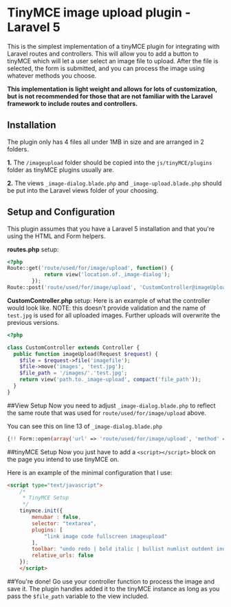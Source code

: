 # TinyMCE image upload plugin - Laravel 5
This is the simplest implementation of a tinyMCE plugin for integrating with Laravel routes and controllers.  This will allow you to add a button to tinyMCE which will let a user select an image file to upload.  After the file is selected, the form is submitted, and you can process the image using whatever methods you choose.

**This implementation is light weight and allows for lots of customization, but is not recommended for those that are not familiar with the Laravel framework to include routes and controllers.**


## Installation
The plugin only has 4 files all under 1MB in size and are arranged in 2 folders.

**1.** The `/imageupload` folder should be copied into the `js/tinyMCE/plugins` folder as tinyMCE plugins usually are.

**2.** The views `_image-dialog.blade.php` and `_image-upload.blade.php` should be put into the Laravel views folder of your choosing.


## Setup and Configuration
This plugin assumes that you have a Laravel 5 installation and that you're using the HTML and Form helpers.

**routes.php** setup:

```php
<?php
Route::get('route/used/for/image/upload', function() {
			return view('location.of._image-dialog');
		});
Route::post('route/used/for/image/upload', 'CustomController@imageUpload');
```

**CustomController.php** setup:
Here is an example of what the controller would look like.  NOTE: this doesn't provide validation and the name of `test.jpg` is used for all uploaded images.  Further uploads will overwrite the previous versions.
```php
<?php

class CustomController extends Controller {
  public function imageUpload(Request $request) {
  	$file = $request->file('imagefile');
  	$file->move('images', 'test.jpg');
	$file_path = '/images/'.'test.jpg';
	return view('path.to._image-upload', compact('file_path'));
  }
}
```


##View Setup
Now you need to adjust `_image-dialog.blade.php` to reflect the same route that was used for `route/used/for/image/upload` above.

You can see this on line 13 of `_image-dialog.blade.php`
```php
{!! Form::open(array('url' => 'route/used/for/image/upload', 'method' => 'POST', 'files' => true, 'target' => 'upload_target')) !!}
```

##tinyMCE Setup
Now you just have to add a `<script></script>` block on the page you intend to use tinyMCE on.

Here is an example of the minimal configuration that I use:
```html
<script type="text/javascript">
	/*
	 * TinyMCE Setup
	 */
	tinymce.init({
		menubar : false,
		selector: "textarea",
		plugins: [
			"link image code fullscreen imageupload"
		],
		toolbar: "undo redo | bold italic | bullist numlist outdent indent | link image | imageupload | code | fullscreen",
		relative_urls: false
	});
	</script>
```

##You're done!
Go use your controller function to process the image and save it.  The plugin handles added it to the tinyMCE instance as long as you pass the `$file_path` variable to the view included.
